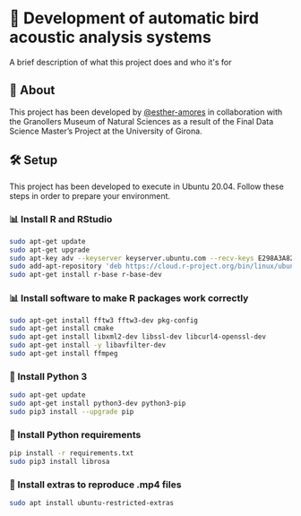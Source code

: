 
# 📕️ Development of automatic bird acoustic analysis systems

A brief description of what this project does and who it's for


## 📑️ About

This project has been developed by [@esther-amores](https://www.github.com/esther-amores) in collaboration with the Granollers Museum of Natural Sciences as a result of the Final Data Science Master’s Project at the University of Girona.


## 🛠️ Setup

This project has been developed to execute in Ubuntu 20.04. 
Follow these steps in order to prepare your environment.

### 📊️ Install R and RStudio

```bash
sudo apt-get update
sudo apt-get upgrade
sudo apt-key adv --keyserver keyserver.ubuntu.com --recv-keys E298A3A825C0D65DFD57CBB651716619E084DAB9
sudo add-apt-repository 'deb https://cloud.r-project.org/bin/linux/ubuntu focal-cran40/'
sudo apt-get install r-base r-base-dev
```
    
### 📊️ Install software to make R packages work correctly

```bash
sudo apt-get install fftw3 fftw3-dev pkg-config
sudo apt-get install cmake
sudo apt-get install libxml2-dev libssl-dev libcurl4-openssl-dev
sudo apt-get install -y libavfilter-dev
sudo apt-get install ffmpeg
```

### 🐍️ Install Python 3

```bash
sudo apt-get update
sudo apt-get install python3-dev python3-pip
sudo pip3 install --upgrade pip
```

### 🐍️ Install Python requirements

```bash
pip install -r requirements.txt
sudo pip3 install librosa
```

### 📼️ Install extras to reproduce .mp4 files

```bash
sudo apt install ubuntu-restricted-extras
```
